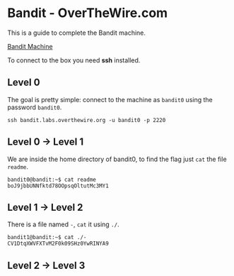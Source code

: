 # Bandit - OverTheWire.com

This is a guide to complete the Bandit machine.

[Bandit Machine](https://overthewire.org/wargames/bandit/)

To connect to the box you need **ssh** installed.  


## Level 0

The goal is pretty simple: connect to the machine as `bandit0`
using the password `bandit0`.  

``ssh bandit.labs.overthewire.org -u bandit0 -p 2220``


## Level 0 → Level 1

We are inside the home directory of bandit0, to find the flag
just `cat` the file `readme`.  

```
bandit0@bandit:~$ cat readme
boJ9jbbUNNfktd78OOpsqOltutMc3MY1
```


## Level 1 → Level 2

There is a file named `-`, `cat` it using `./`.

```
bandit1@bandit:~$ cat ./-
CV1DtqXWVFXTvM2F0k09SHz0YwRINYA9
```


## Level 2 → Level 3


